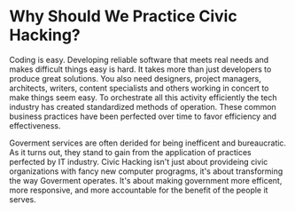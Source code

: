 # Why Should We Practice Civic Hacking?

Coding is easy.  Developing reliable software that meets real needs and makes difficult things easy is hard.  It takes more than just developers to produce great solutions.  You also need designers, project managers, architects, writers, content specialists and others working in concert to make things seem easy.   To orchestrate all this activity efficiently the tech industry has created standardized methods of operation.    These common business practices have been perfected over time to favor efficiency and effectiveness. 

Goverment services are often derided for being inefficent and bureaucratic.  As it turns out, they stand to gain from the application of practices perfected by IT industry.  Civic Hacking isn't just about provideing civic organizations with fancy new computer progragms, it's about transforming the way Goverment operates.  It's about making government more efficent, more responsive, and more accountable for the benefit of the people it serves.   
